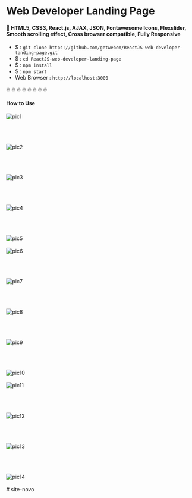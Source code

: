 # Web Developer Landing Page
#### :rocket: HTML5, CSS3, React.js, AJAX, JSON, Fontawesome Icons, Flexslider, Smooth scrolling effect, Cross browser compatible, Fully Responsive
 - $ : `git clone https://github.com/getwebem/ReactJS-web-developer-landing-page.git`
 - $ : `cd ReactJS-web-developer-landing-page`
 - $ : `npm install`
 - $ : `npm start`
 - Web Browser :  `http://localhost:3000`

 :fire: :fire: :fire: :fire: :fire: :fire: :fire: :fire:
#### How to Use
 ![pic1](https://raw.githubusercontent.com/getwebem/portfolio/master/imgCover/Screen%20Shot%202017-06-28%20at%2008.21.51.png)
 <br/><br/>

 <br/><br/>
 ![pic2](https://raw.githubusercontent.com/getwebem/portfolio/master/imgCover/Screen%20Shot%202017-06-28%20at%2008.21.58.png)
 <br/><br/>

 <br/><br/>
 ![pic3](https://raw.githubusercontent.com/getwebem/portfolio/master/imgCover/Screen%20Shot%202017-06-28%20at%2008.22.06.png)
 <br/><br/>

 <br/><br/>
 ![pic4](https://raw.githubusercontent.com/getwebem/portfolio/master/imgCover/Screen%20Shot%202017-06-28%20at%2008.22.19.png)
 <br/><br/>

 <br/><br/>
 ![pic5](https://raw.githubusercontent.com/getwebem/portfolio/master/imgCover/Screen%20Shot%202017-06-28%20at%2008.22.31.png)
 <br/><br/>
 ![pic6](https://raw.githubusercontent.com/getwebem/portfolio/master/imgCover/Screen%20Shot%202017-06-28%20at%2008.22.45.png)
 <br/><br/>

 <br/><br/>
 ![pic7](https://raw.githubusercontent.com/getwebem/portfolio/master/imgCover/Screen%20Shot%202017-06-28%20at%2008.22.52.png)
 <br/><br/>

 <br/><br/>
 ![pic8](https://raw.githubusercontent.com/getwebem/portfolio/master/imgCover/Screen%20Shot%202017-06-28%20at%2008.22.58.png)
 <br/><br/>

 <br/><br/>
 ![pic9](https://raw.githubusercontent.com/getwebem/portfolio/master/imgCover/Screen%20Shot%202017-06-28%20at%2008.28.11.png)
 <br/><br/>

 <br/><br/>
 ![pic10](https://raw.githubusercontent.com/getwebem/portfolio/master/imgCover/Screen%20Shot%202017-06-28%20at%2008.28.18.png)
 <br/><br/>
 ![pic11](https://raw.githubusercontent.com/getwebem/portfolio/master/imgCover/Screen%20Shot%202017-06-28%20at%2008.28.25.png)
 <br/><br/>

 <br/><br/>
 ![pic12](https://raw.githubusercontent.com/getwebem/portfolio/master/imgCover/Screen%20Shot%202017-06-28%20at%2008.28.32.png)
 <br/><br/>

 <br/><br/>
 ![pic13](https://raw.githubusercontent.com/getwebem/portfolio/master/imgCover/Screen%20Shot%202017-06-28%20at%2008.28.46.png)
 <br/><br/>

 <br/><br/>
 ![pic14](https://raw.githubusercontent.com/getwebem/portfolio/master/imgCover/Screen%20Shot%202017-06-28%20at%2008.29.04.png)
 <br/><br/>
#   s i t e - n o v o  
 